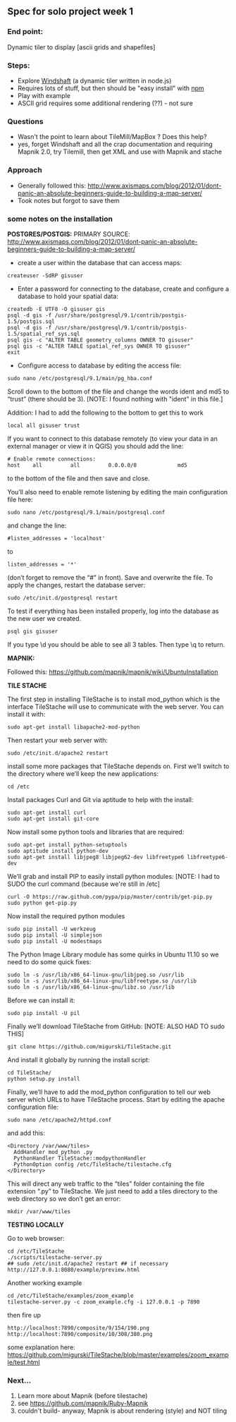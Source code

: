 ## Spec for solo project week 1
### End point:
Dynamic tiler to display [ascii grids and shapefiles]

### Steps:
* Explore [Windshaft](https://github.com/CartoDB/Windshaft) (a dynamic tiler written in node.js)
* Requires lots of stuff, but then should be "easy install" with [npm](https://npmjs.org/)
* Play with example
* ASCII grid requires some additional rendering (??) - not sure

### Questions
* Wasn't the point to learn about TileMill/MapBox ? Does this help?
* yes, forget Windshaft and all the crap documentation and requiring Mapnik 2.0, try Tilemill, then get XML and use with Mapnik and stache

### Approach
* Generally followed this: http://www.axismaps.com/blog/2012/01/dont-panic-an-absolute-beginners-guide-to-building-a-map-server/
* Took notes but forgot to save them


### some notes on the installation

**POSTGRES/POSTGIS:**
PRIMARY SOURCE: http://www.axismaps.com/blog/2012/01/dont-panic-an-absolute-beginners-guide-to-building-a-map-server/

* create a user within the database that can access maps:

```
createuser -SdRP gisuser
```
* Enter a password for connecting to the database, create and configure a database to hold your spatial data:

```
createdb -E UTF8 -O gisuser gis
psql -d gis -f /usr/share/postgresql/9.1/contrib/postgis-1.5/postgis.sql
psql -d gis -f /usr/share/postgresql/9.1/contrib/postgis-1.5/spatial_ref_sys.sql
psql gis -c "ALTER TABLE geometry_columns OWNER TO gisuser"
psql gis -c "ALTER TABLE spatial_ref_sys OWNER TO gisuser"
exit
```

* Configure access to database by editing the access file:

```
sudo nano /etc/postgresql/9.1/main/pg_hba.conf
```

Scroll down to the bottom of the file and change the words ident and md5 to “trust” (there should be 3). [NOTE: I found nothing with "ident" in this file.]

Addition: I had to add the following to the bottom to get this to work

```
local all gisuser trust
```

If you want to connect to this database remotely (to view your data in an external manager or view it in QGIS) you should add the line:

```
# Enable remote connections:
host    all         all         0.0.0.0/0             md5
```

to the bottom of the file and then save and close.

You’ll also need to enable remote listening by editing the main configuration file here:

```
sudo nano /etc/postgresql/9.1/main/postgresql.conf
```

and change the line:

```
#listen_addresses = 'localhost'
```

to

```
listen_addresses = '*'
```

(don’t forget to remove the “#” in front). Save and overwrite the file. To apply the changes, restart the database server:

```
sudo /etc/init.d/postgresql restart
```

To test if everything has been installed properly, log into the database as the new user we created.

```
psql gis gisuser
```

If you type \d you should be able to see all 3 tables. Then type \q to return.

**MAPNIK:**

Followed this: https://github.com/mapnik/mapnik/wiki/UbuntuInstallation

**TILE STACHE**

The first step in installing TileStache is to install mod_python which is the interface TileStache will use to communicate with the web server. You can install it with:

```
sudo apt-get install libapache2-mod-python
```

Then restart your web server with:

```
sudo /etc/init.d/apache2 restart
```

install some more packages that TileStache depends on.
First we’ll switch to the directory where we’ll keep the new applications:

```
cd /etc
```

Install packages Curl and Git via aptitude to help with the install:

```
sudo apt-get install curl
sudo apt-get install git-core
```

Now install some python tools and libraries that are required:

```
sudo apt-get install python-setuptools
sudo aptitude install python-dev
sudo apt-get install libjpeg8 libjpeg62-dev libfreetype6 libfreetype6-dev
```

We’ll grab and install PIP to easily install python modules:
[NOTE: I had to SUDO the curl command (because we're still in /etc]

```
curl -O https://raw.github.com/pypa/pip/master/contrib/get-pip.py
sudo python get-pip.py
```

Now install the required python modules

```
sudo pip install -U werkzeug
sudo pip install -U simplejson
sudo pip install -U modestmaps
```

The Python Image Library module has some quirks in Ubuntu 11.10 so we need to do some quick fixes:

```
sudo ln -s /usr/lib/x86_64-linux-gnu/libjpeg.so /usr/lib
sudo ln -s /usr/lib/x86_64-linux-gnu/libfreetype.so /usr/lib
sudo ln -s /usr/lib/x86_64-linux-gnu/libz.so /usr/lib
```

Before we can install it:

```
sudo pip install -U pil
```

Finally we’ll download TileStache from GitHub:
[NOTE: ALSO HAD TO sudo THIS]

```
git clone https://github.com/migurski/TileStache.git
```

And install it globally by running the install script:

```
cd TileStache/
python setup.py install
```

Finally, we’ll have to add the mod_python configuration to tell our web server which URLs to have TileStache process. Start by editing the apache configuration file:

```
sudo nano /etc/apache2/httpd.conf
```

and add this:

```
<Directory /var/www/tiles>
  AddHandler mod_python .py
  PythonHandler TileStache::modpythonHandler
  PythonOption config /etc/TileStache/tilestache.cfg
</Directory>
```

This will direct any web traffic to the “tiles” folder containing the file extension “.py” to TileStache. We just need to add a tiles directory to the web directory so we don’t get an error:

```
mkdir /var/www/tiles
```

**TESTING LOCALLY**

Go to web browser:

```
cd /etc/TileStache
./scripts/tilestache-server.py
## sudo /etc/init.d/apache2 restart ## if necessary
http://127.0.0.1:8080/example/preview.html
```
Another working example

```
cd /etc/TileStache/examples/zoom_example
tilestache-server.py -c zoom_example.cfg -i 127.0.0.1 -p 7890
```

then fire up

```
http://localhost:7890/composite/9/154/190.png
http://localhost:7890/composite/10/308/380.png
```
some explanation here: https://github.com/migurski/TileStache/blob/master/examples/zoom_example/test.html

### Next...
1. Learn more about Mapnik (before tilestache)
2. see https://github.com/mapnik/Ruby-Mapnik
3. couldn't build- anyway, Mapnik is about rendering (style) and NOT tiling